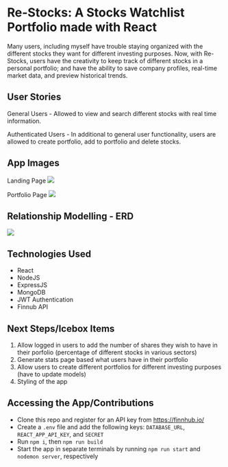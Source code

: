 # Re-Stocks: A Stocks Watchlist Portfolio made with React
Many users, including myself have trouble staying organized with the different stocks they want for different investing purposes. Now, with Re-Stocks, users have the creativity to keep track of different stocks in a personal portfolio; and have the ability to save company profiles, real-time market data, and preview historical trends.


## User Stories

General Users - Allowed to view and search different stocks with real time information.

Authenticated Users - In additional to general user functionality, users are allowed to create portfolio, add to portfolio and delete stocks.


## App Images

Landing Page
<img src = "/appImages/landing.png">

Portfolio Page
<img src = "/appImages/portfolio.png">


## Relationship Modelling - ERD

<img src = "/appImages/relationships.png">


## Technologies Used
- React
- NodeJS
- ExpressJS
- MongoDB
- JWT Authentication
- Finnub API


## Next Steps/Icebox Items
1. Allow logged in users to add the number of shares they wish to have in their porfolio (percentage of different stocks in various sectors)
2. Generate stats page based what users have in their portfolio 
3. Allow users to create different portfolios for different investing purposes (have to update models)
4. Styling of the app
  
## Accessing the App/Contributions 

- Clone this repo and register for an API key from https://finnhub.io/
- Create a `.env` file and add the following keys: `DATABASE_URL`, `REACT_APP_API_KEY`, and `SECRET`
- Run `npm i`, then `npm run build`
- Start the app in separate terminals by running `npm run start` and `nodemon server`, respectively